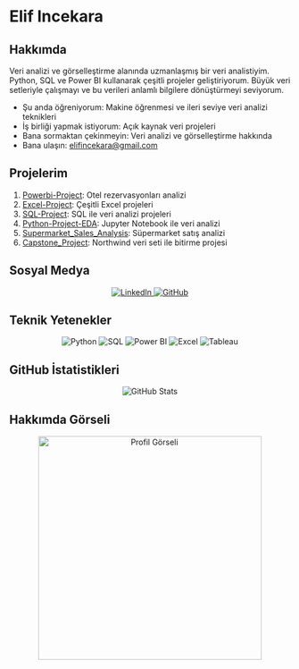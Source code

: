 # Elif Incekara

## Hakkımda
Veri analizi ve görselleştirme alanında uzmanlaşmış bir veri analistiyim. Python, SQL ve Power BI kullanarak çeşitli projeler geliştiriyorum. Büyük veri setleriyle çalışmayı ve bu verileri anlamlı bilgilere dönüştürmeyi seviyorum.

- Şu anda öğreniyorum: Makine öğrenmesi ve ileri seviye veri analizi teknikleri
- İş birliği yapmak istiyorum: Açık kaynak veri projeleri
- Bana sormaktan çekinmeyin: Veri analizi ve görselleştirme hakkında
- Bana ulaşın: elifincekara@gmail.com

## Projelerim
1. [Powerbi-Project](https://github.com/elifincekara/Powerbi-Project): Otel rezervasyonları analizi
2. [Excel-Project](https://github.com/elifincekara/Excel-Project): Çeşitli Excel projeleri
3. [SQL-Project](https://github.com/elifincekara/SQL-Project): SQL ile veri analizi projeleri
4. [Python-Project-EDA](https://github.com/elifincekara/Python-Project-EDA): Jupyter Notebook ile veri analizi
5. [Supermarket_Sales_Analysis](https://github.com/elifincekara/Supermarket_Sales_Analysis): Süpermarket satış analizi
6. [Capstone_Project](https://github.com/elifincekara/Capstone_Project): Northwind veri seti ile bitirme projesi

## Sosyal Medya
<div align="center">
  <a href="https://www.linkedin.com/in/elif-incekara/">
    <img src="https://img.shields.io/badge/LinkedIn-blue?style=for-the-badge&logo=linkedin&logoColor=white" alt="LinkedIn"/>
  </a>
  <a href="https://github.com/elifincekara">
    <img src="https://img.shields.io/badge/GitHub-black?style=for-the-badge&logo=github&logoColor=white" alt="GitHub"/>
  </a>
</div>

## Teknik Yetenekler
<div align="center">
  <img src="https://img.shields.io/badge/Python-3776AB?style=for-the-badge&logo=python&logoColor=white" alt="Python"/>
  <img src="https://img.shields.io/badge/SQL-4479A1?style=for-the-badge&logo=postgresql&logoColor=white" alt="SQL"/>
  <img src="https://img.shields.io/badge/Power%20BI-F2C811?style=for-the-badge&logo=power-bi&logoColor=black" alt="Power BI"/>
  <img src="https://img.shields.io/badge/Excel-217346?style=for-the-badge&logo=microsoft-excel&logoColor=white" alt="Excel"/>
  <img src="https://img.shields.io/badge/Tableau-E97627?style=for-the-badge&logo=tableau&logoColor=white" alt="Tableau"/>
</div>

## GitHub İstatistikleri
<div align="center">
  <img src="https://github-readme-stats.vercel.app/api?username=elifincekara&show_icons=true&theme=radical" alt="GitHub Stats"/>
</div>

## Hakkımda Görseli
<div align="center">
  <img src="https://path-to-your-image/ei.jpeg" alt="Profil Görseli" width="400"/>
</div>
